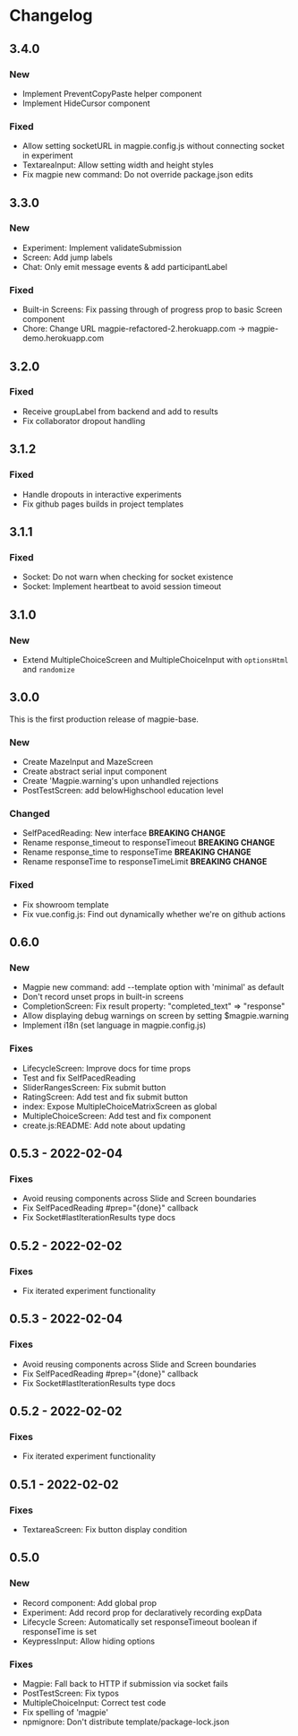 # Changelog

## 3.4.0

### New

 - Implement PreventCopyPaste helper component
 - Implement HideCursor component

### Fixed
 - Allow setting socketURL in magpie.config.js without connecting socket in experiment
 - TextareaInput: Allow setting width and height styles
 - Fix magpie new command: Do not override package.json edits

## 3.3.0

### New

 - Experiment: Implement validateSubmission
 - Screen: Add jump labels
 - Chat: Only emit message events & add participantLabel

### Fixed

 - Built-in Screens: Fix passing through of progress prop to basic Screen component
 - Chore: Change URL magpie-refactored-2.herokuapp.com -> magpie-demo.herokuapp.com

## 3.2.0

### Fixed

 - Receive groupLabel from backend and add to results
 - Fix collaborator dropout handling

## 3.1.2

### Fixed

 - Handle dropouts in interactive experiments
 - Fix github pages builds in project templates

## 3.1.1

### Fixed

 - Socket: Do not warn when checking for socket existence
 - Socket: Implement heartbeat to avoid session timeout

## 3.1.0

### New

- Extend MultipleChoiceScreen and MultipleChoiceInput with `optionsHtml` and `randomize`

## 3.0.0
This is the first production release of magpie-base.

### New
- Create MazeInput and MazeScreen
- Create abstract serial input component
- Create 'Magpie.warning's upon unhandled rejections
- PostTestScreen: add belowHighschool education level

### Changed
- SelfPacedReading: New interface **BREAKING CHANGE**
- Rename response_timeout to responseTimeout **BREAKING CHANGE**
- Rename response_time to responseTime **BREAKING CHANGE**
- Rename responseTime to responseTimeLimit **BREAKING CHANGE**

### Fixed
- Fix showroom template
- Fix vue.config.js: Find out dynamically whether we're on github actions

## 0.6.0

### New
- Magpie new command: add --template option with 'minimal' as default
- Don't record unset props in built-in screens
- CompletionScreen: Fix result property: "completed_text" => "response"
- Allow displaying debug warnings on screen by setting $magpie.warning
- Implement i18n (set language in magpie.config.js)

### Fixes
- LifecycleScreen: Improve docs for time props
- Test and fix SelfPacedReading
- SliderRangesScreen: Fix submit button
- RatingScreen: Add test and fix submit button
- index: Expose MultipleChoiceMatrixScreen as global
- MultipleChoiceScreen: Add test and fix component
- create.js:README: Add note about updating


## 0.5.3 - 2022-02-04

### Fixes
 - Avoid reusing components across Slide and Screen boundaries
 - Fix SelfPacedReading #prep="{done}" callback
 - Fix Socket#lastIterationResults type docs

## 0.5.2 - 2022-02-02

### Fixes
- Fix iterated experiment functionality

## 0.5.3 - 2022-02-04

### Fixes
 - Avoid reusing components across Slide and Screen boundaries
 - Fix SelfPacedReading #prep="{done}" callback
 - Fix Socket#lastIterationResults type docs

## 0.5.2 - 2022-02-02

### Fixes
- Fix iterated experiment functionality

## 0.5.1 - 2022-02-02

### Fixes

- TextareaScreen: Fix button display condition

## 0.5.0

### New

 - Record component: Add global prop
 - Experiment: Add record prop for declaratively recording expData
 - Lifecycle Screen: Automatically set responseTimeout boolean if responseTime is set
 - KeypressInput: Allow hiding options

### Fixes
 - Magpie: Fall back to HTTP if submission via socket fails
 - PostTestScreen: Fix typos
 - MultipleChoiceInput: Correct test code
 - Fix spelling of 'magpie'
 - npmignore: Don't distribute template/package-lock.json
